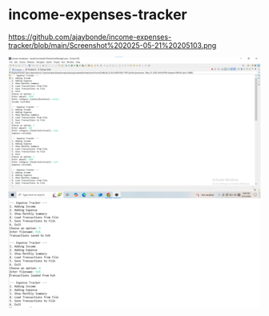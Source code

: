 # income-expenses-tracker
https://github.com/ajaybonde/income-expenses-tracker/blob/main/Screenshot%202025-05-21%20205103.png


![Image Alt](https://github.com/ajaybonde/income-expenses-tracker/blob/c7b966964e8ad97c198267f8b61e19803e58fd0c/Screenshot%202025-05-21%20205103.png )
![Image Alt](https://github.com/ajaybonde/income-expenses-tracker/blob/c27cdef51ef09d141a93ebafcdbed66fcdecfab2/ss1.png)
